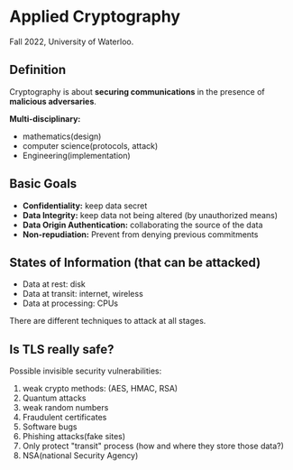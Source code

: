 # Applied Cryptography

Fall 2022, University of Waterloo.

## Definition

Cryptography is about **securing communications** in the presence of **malicious adversaries**.

**Multi-disciplinary:**

* mathematics(design)
* computer science(protocols, attack)
* Engineering(implementation)

## Basic Goals

* **Confidentiality:** keep data secret
* **Data Integrity:** keep data not being altered (by unauthorized means)
* **Data Origin Authentication:** collaborating the source of the data
* **Non-repudiation:** Prevent from denying previous commitments

## States of Information (that can be attacked)

* Data at rest: disk
* Data at transit: internet, wireless 
* Data at processing: CPUs

There are different techniques to attack at all stages.

## Is TLS really safe?

Possible invisible security vulnerabilities:

1. weak crypto methods: (AES, HMAC, RSA)
2. Quantum attacks
3. weak random numbers
4. Fraudulent certificates
5. Software bugs
6. Phishing attacks(fake sites)
7. Only protect "transit" process (how and where they store those data?)
8. NSA(national Security Agency)